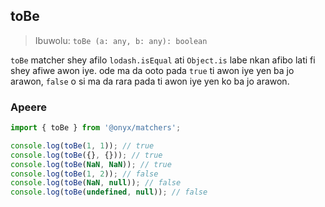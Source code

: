 ## toBe

> Ibuwolu: `toBe (a: any, b: any): boolean`

`toBe` matcher shey afilo `lodash.isEqual` ati `Object.is` labe nkan afibo lati fi shey afiwe awon iye. ode ma da ooto pada `true` ti awon iye yen ba jo arawon, `false` o si ma da rara pada ti awon iye yen ko ba jo arawon.

### Apeere

```ts
import { toBe } from '@onyx/matchers';

console.log(toBe(1, 1)); // true
console.log(toBe({}, {})); // true
console.log(toBe(NaN, NaN)); // true
console.log(toBe(1, 2)); // false
console.log(toBe(NaN, null)); // false
console.log(toBe(undefined, null)); // false
```
